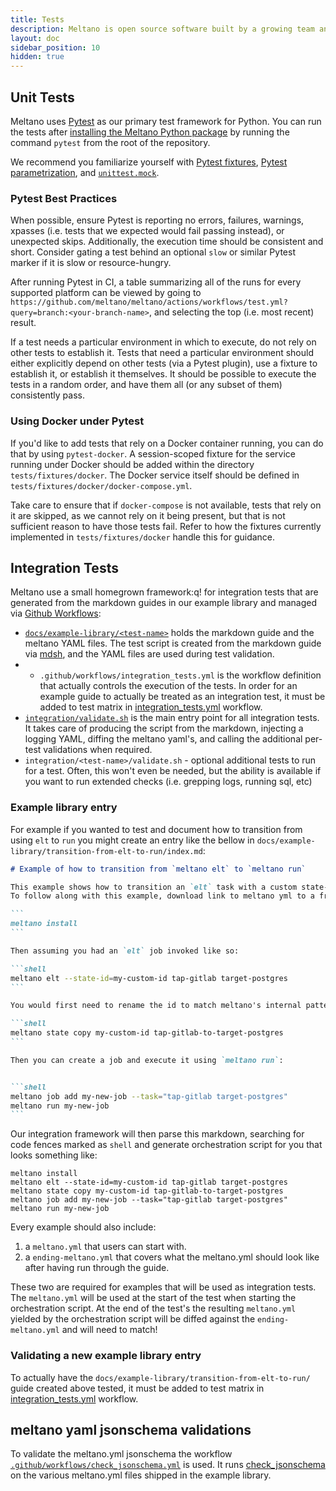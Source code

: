 ```yaml
---
title: Tests
description: Meltano is open source software built by a growing team and a community of contributors.
layout: doc
sidebar_position: 10
hidden: true
---
```


## Unit Tests

Meltano uses [Pytest](https://docs.pytest.org/) as our primary test framework for Python. You can run the tests after [installing the Meltano Python package](/getting-started/installation#install-meltano) by running the command `pytest` from the root of the repository.

We recommend you familiarize yourself with [Pytest fixtures](https://docs.pytest.org/en/latest/explanation/fixtures.html), [Pytest parametrization](https://docs.pytest.org/en/latest/how-to/parametrize.html), and [`unittest.mock`](https://docs.python.org/dev/library/unittest.mock.html).

### Pytest Best Practices

When possible, ensure Pytest is reporting no errors, failures, warnings, xpasses (i.e. tests that we expected would fail passing instead), or unexpected skips. Additionally, the execution time should be consistent and short. Consider gating a test behind an optional `slow` or similar Pytest marker if it is slow or resource-hungry.

After running Pytest in CI, a table summarizing all of the runs for every supported platform can be viewed by going to `https://github.com/meltano/meltano/actions/workflows/test.yml?query=branch:<your-branch-name>`, and selecting the top (i.e. most recent) result.

If a test needs a particular environment in which to execute, do not rely on other tests to establish it. Tests that need a particular environment should either explicitly depend on other tests (via a Pytest plugin), use a fixture to establish it, or establish it themselves. It should be possible to execute the tests in a random order, and have them all (or any subset of them) consistently pass.

### Using Docker under Pytest

If you'd like to add tests that rely on a Docker container running, you can do that by using `pytest-docker`. A session-scoped fixture for the service running under Docker should be added within the directory `tests/fixtures/docker`. The Docker service itself should be defined in `tests/fixtures/docker/docker-compose.yml`.

Take care to ensure that if `docker-compose` is not available, tests that rely on it are skipped, as we cannot rely on it being present, but that is not sufficient reason to have those tests fail. Refer to how the fixtures currently implemented in `tests/fixtures/docker` handle this for guidance.

## Integration Tests

Meltano use a small homegrown framework:q! for integration tests that are generated from the markdown guides in our example library and managed via [Github Workflows](https://docs.github.com/en/actions/workflows/):

- [`docs/example-library/<test-name>`](https://github.com/meltano/meltano/tree/main/docs/example-library) holds the markdown guide and the meltano YAML files. The test script is created from the markdown guide via [mdsh](https://github.com/bashup/mdsh),
  and the YAML files are used during test validation.
- - `.github/workflows/integration_tests.yml` is the workflow definition that actually controls the execution of the tests. In order for an example guide to actually be treated as an integration test, it must be added to test matrix in [integration_tests.yml](https://github.com/meltano/meltano/tree/main/.github/workflows) workflow.
- [`integration/validate.sh`](https://github.com/meltano/meltano/tree/main/integration/validate.sh) is the main entry point for all integration tests. It takes care of producing the script from the markdown, injecting a logging YAML, diffing the meltano yaml's, and calling the additional per-test validations when required.
- `integration/<test-name>/validate.sh` - optional additional tests to run for a test. Often, this won't even be needed, but the ability is available if you want to run extended checks (i.e. grepping logs, running sql, etc)

### Example library entry

For example if you wanted to test and document how to transition from using `elt` to `run` you might create an entry like
the bellow in `docs/example-library/transition-from-elt-to-run/index.md`:

````markdown
# Example of how to transition from `meltano elt` to `meltano run`

This example shows how to transition an `elt` task with a custom state-id to a `job` executed via `run`.
To follow along with this example, download link to meltano yml to a fresh project and run:

```
meltano install
```

Then assuming you had an `elt` job invoked like so:

```shell
meltano elt --state-id=my-custom-id tap-gitlab target-postgres
```

You would first need to rename the id to match meltano's internal pattern:

```shell
meltano state copy my-custom-id tap-gitlab-to-target-postgres
```

Then you can create a job and execute it using `meltano run`:


```shell
meltano job add my-new-job --task="tap-gitlab target-postgres"
meltano run my-new-job
```
````

Our integration framework will then parse this markdown, searching for code fences marked as `shell` and generate orchestration script for you that looks something like:

```shell
meltano install
meltano elt --state-id=my-custom-id tap-gitlab target-postgres
meltano state copy my-custom-id tap-gitlab-to-target-postgres
meltano job add my-new-job --task="tap-gitlab target-postgres"
meltano run my-new-job
```

Every example should also include:

1. a `meltano.yml` that users can start with.
2. a `ending-meltano.yml` that covers what the meltano.yml should look like after having run through the guide.

These two are required for examples that will be used as integration tests. The `meltano.yml` will be used at the start
of the test when starting the orchestration script. At the end of the test's the resulting `meltano.yml` yielded by the orchestration script will be diffed against the `ending-meltano.yml` and will need to match!

### Validating a new example library entry

To actually have the `docs/example-library/transition-from-elt-to-run/` guide created above tested, it must be added to test matrix in [integration_tests.yml](https://github.com/meltano/meltano/tree/main/.github/workflows) workflow.

## meltano yaml jsonschema validations

To validate the meltano.yml jsonschema the workflow [`.github/workflows/check_jsonschema.yml`](https://github.com/meltano/meltano/blob/main/.github/workflows/check_jsonschema.yml) is used. It runs [check_jsonschema](https://github.com/python-jsonschema/check-jsonschema) on the various meltano.yml files shipped in the example library.
